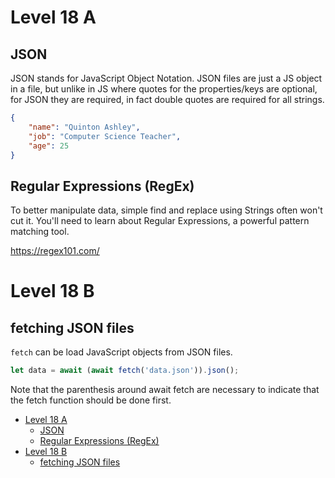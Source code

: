 # Level 18 A

## JSON

JSON stands for JavaScript Object Notation. JSON files are just a JS object in a file, but unlike in JS where quotes for the properties/keys are optional, for JSON they are required, in fact double quotes are required for all strings.

```json
{
	"name": "Quinton Ashley",
	"job": "Computer Science Teacher",
	"age": 25
}
```

## Regular Expressions (RegEx)

To better manipulate data, simple find and replace using Strings often won't cut it. You'll need to learn about Regular Expressions, a powerful pattern matching tool.

https://regex101.com/

# Level 18 B

## fetching JSON files

`fetch` can be load JavaScript objects from JSON files.

```js
let data = await (await fetch('data.json')).json();
```

Note that the parenthesis around await fetch are necessary to indicate that the fetch function should be done first.

- [Level 18 A](#level-18-a)
	- [JSON](#json)
	- [Regular Expressions (RegEx)](#regular-expressions-regex)
- [Level 18 B](#level-18-b)
	- [fetching JSON files](#fetching-json-files)
